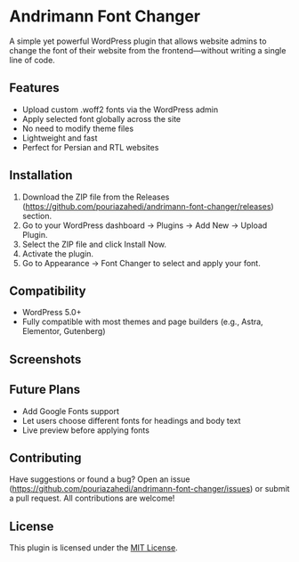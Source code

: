 # Andrimann Font Changer

A simple yet powerful WordPress plugin that allows website admins to change the font of their website from the frontend—without writing a single line of code.

## Features

- Upload custom .woff2 fonts via the WordPress admin
- Apply selected font globally across the site
- No need to modify theme files
- Lightweight and fast
- Perfect for Persian and RTL websites

## Installation

1. Download the ZIP file from the Releases (https://github.com/pouriazahedi/andrimann-font-changer/releases) section.
2. Go to your WordPress dashboard → Plugins → Add New → Upload Plugin.
3. Select the ZIP file and click Install Now.
4. Activate the plugin.
5. Go to Appearance → Font Changer to select and apply your font.

## Compatibility

- WordPress 5.0+
- Fully compatible with most themes and page builders (e.g., Astra, Elementor, Gutenberg)

## Screenshots


## Future Plans

- Add Google Fonts support  
- Let users choose different fonts for headings and body text  
- Live preview before applying fonts

## Contributing

Have suggestions or found a bug? Open an issue (https://github.com/pouriazahedi/andrimann-font-changer/issues) or submit a pull request. All contributions are welcome!

## License

This plugin is licensed under the [MIT License](LICENSE).
